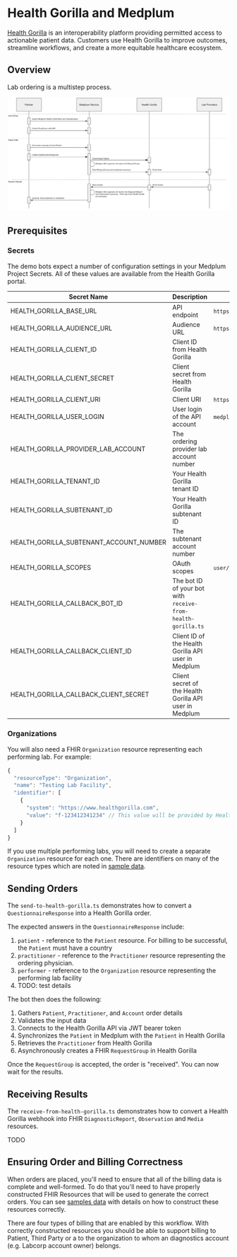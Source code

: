 # Health Gorilla and Medplum

[Health Gorilla](https://www.healthgorilla.com/) is an interoperability platform providing permitted access to actionable patient data. Customers use Health Gorilla to improve outcomes, streamline workflows, and create a more equitable healthcare ecosystem.

## Overview

Lab ordering is a multistep process.

![Medplum Health Gorilla Overview](./health-gorilla-diagram.webp)

## Prerequisites

### Secrets

The demo bots expect a number of configuration settings in your Medplum Project Secrets. All of these values are available from the Health Gorilla portal.

| Secret Name                             | Description                                                  | Example                                         |
| --------------------------------------- | ------------------------------------------------------------ | ----------------------------------------------- |
| HEALTH_GORILLA_BASE_URL                 | API endpoint                                                 | `https://sandbox.healthgorilla.com`             |
| HEALTH_GORILLA_AUDIENCE_URL             | Audience URL                                                 | `https://sandbox.healthgorilla.com/oauth/token` |
| HEALTH_GORILLA_CLIENT_ID                | Client ID from Health Gorilla                                |                                                 |
| HEALTH_GORILLA_CLIENT_SECRET            | Client secret from Health Gorilla                            |                                                 |
| HEALTH_GORILLA_CLIENT_URI               | Client URI                                                   | `https://www.medplum.com`                       |
| HEALTH_GORILLA_USER_LOGIN               | User login of the API account                                | `medplum.api`                                   |
| HEALTH_GORILLA_PROVIDER_LAB_ACCOUNT     | The ordering provider lab account number                     |                                                 |
| HEALTH_GORILLA_TENANT_ID                | Your Health Gorilla tenant ID                                |                                                 |
| HEALTH_GORILLA_SUBTENANT_ID             | Your Health Gorilla subtenant ID                             |                                                 |
| HEALTH_GORILLA_SUBTENANT_ACCOUNT_NUMBER | The subtenant account number                                 |                                                 |
| HEALTH_GORILLA_SCOPES                   | OAuth scopes                                                 | `user/_._`                                      |
| HEALTH_GORILLA_CALLBACK_BOT_ID          | The bot ID of your bot with `receive-from-health-gorilla.ts` |                                                 |
| HEALTH_GORILLA_CALLBACK_CLIENT_ID       | Client ID of the Health Gorilla API user in Medplum          |                                                 |
| HEALTH_GORILLA_CALLBACK_CLIENT_SECRET   | Client secret of the Health Gorilla API user in Medplum      |                                                 |

### Organizations

You will also need a FHIR `Organization` resource representing each performing lab. For example:

```js
{
  "resourceType": "Organization",
  "name": "Testing Lab Facility",
  "identifier": [
    {
      "system": "https://www.healthgorilla.com",
      "value": "f-123412341234" // This value will be provided by Health Gorilla
    }
  ]
}
```

If you use multiple performing labs, you will need to create a separate `Organization` resource for each one. There are identifiers on many of the resource types which are noted in [sample data](samples.md).

## Sending Orders

The `send-to-health-gorilla.ts` demonstrates how to convert a `QuestionnaireResponse` into a Health Gorilla order.

The expected answers in the `QuestionnaireResponse` include:

1. `patient` - reference to the `Patient` resource. For billing to be successful, the `Patient` must have a country
2. `practitioner` - reference to the `Practitioner` resource representing the ordering physician.
3. `performer` - reference to the `Organization` resource representing the performing lab facility
4. TODO: test details

The bot then does the following:

1. Gathers `Patient`, `Practitioner`, and `Account` order details
2. Validates the input data
3. Connects to the Health Gorilla API via JWT bearer token
4. Synchronizes the `Patient` in Medplum with the `Patient` in Health Gorilla
5. Retrieves the `Practitioner` from Health Gorilla
6. Asynchronously creates a FHIR `RequestGroup` in Health Gorilla

Once the `RequestGroup` is accepted, the order is "received". You can now wait for the results.

## Receiving Results

The `receive-from-health-gorilla.ts` demonstrates how to convert a Health Gorilla webhook into FHIR `DiagnosticReport`, `Observation` and `Media` resources.

TODO

## Ensuring Order and Billing Correctness

When orders are placed, you'll need to ensure that all of the billing data is complete and well-formed. To do that you'll need to have properly constructed FHIR Resources that will be used to generate the correct orders. You can see [samples data](samples.md) with details on how to construct these resources correctly.

There are four types of billing that are enabled by this workflow. With correctly constructed resources you should be able to support billing to Patient, Third Party or a to the organization to whom an diagnostics account (e.g. Labcorp account owner) belongs.

